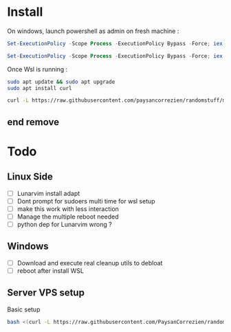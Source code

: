 # Install
On windows, launch powershell as admin on fresh machine :

```powershell
Set-ExecutionPolicy -Scope Process -ExecutionPolicy Bypass -Force; iex (iwr -UseBasicParsing -Uri 'https://raw.githubusercontent.com/PaysanCorrezien/randomstuff/main/wslsetup.ps1').Content
``` 

```powershell
Set-ExecutionPolicy -Scope Process -ExecutionPolicy Bypass -Force; iex (iwr -UseBasicParsing -Uri 'https://raw.githubusercontent.com/PaysanCorrezien/randomstuff/main/setupw11.ps1').Content
``` 

Once Wsl is running :

```bash
sudo apt update && sudo apt upgrade
sudo apt install curl
```

```bash
curl -L https://raw.githubusercontent.com/paysancorrezien/randomstuff/main/setup.sh | bash
```




## end remove

# Todo 

## Linux Side
- [ ] Lunarvim install adapt
- [ ] Dont prompt for sudoers multi time for wsl setup
- [ ] make this work with less interaction
- [ ] Manage the multiple reboot needed
- [ ] python dep for Lunarvim wrong ? 

## Windows

- [ ] Download and execute real cleanup utils to debloat
- [ ] reboot after install WSL

## Server VPS setup
Basic setup 
```bash
bash <(curl -L https://raw.githubusercontent.com/PaysanCorrezien/randomstuff/main/debian_server.sh)
```
